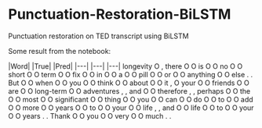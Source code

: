 # Punctuation-Restoration-BiLSTM
Punctuation restoration on TED transcript using BiLSTM 

Some result from the notebook:

|Word|           |True| 	 |Pred|
|---|            |---|     |---|
longevity      O	,
there          O	O
is             O	O
no             O	O
short          O	O
term           O	O
fix            O	O
in             O	O
a              O	O
pill           O	O
or             O	O
anything       O	O
else           .	.
But            O	O
when           O	O
you            O	O
think          O	O
about          O	O
it             ,	O
your           O	O
friends        O	O
are            O	O
long-term      O	O
adventures     ,	,
and            O	O
therefore      ,	,
perhaps        O	O
the            O	O
most           O	O
significant    O	O
thing          O	O
you            O	O
can            O	O
do             O	O
to             O	O
add            O	O
more           O	O
years          O	O
to             O	O
your           O	O
life           ,	,
and            O	O
life           O	O
to             O	O
your           O	O
years          .	.
Thank          O	O
you            O	O
very           O	O
much           .	.
